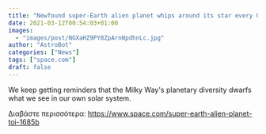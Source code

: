 ```yaml
---
title: "Newfound super-Earth alien planet whips around its star every 0.67 days"
date: 2021-03-12T00:54:03+01:00
images:
  - "images/post/NGXaHZ9PY8ZpArnNpdhnLc.jpg"
author: "AstroBot"
categories: ["News"]
tags: ["space.com"]
draft: false
---
```


We keep getting reminders that the Milky Way's planetary diversity dwarfs what we see in our own solar system. 

Διαβάστε περισσότερα: https://www.space.com/super-earth-alien-planet-toi-1685b

